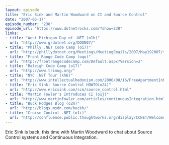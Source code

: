 ```yaml
---
layout: episode
title: "Eric Sink and Martin Woodward on CI and Source Control"
date: "2007-05-17"
episode_number: "238"
episode_url: "https://www.dotnetrocks.com/?show=238"
links:
- title: "West Michigan Day of .NET (n1h)"
  url: "http://www.grdotnet.org/DODN07/"
- title: "Philly .NET Code Camp (oi7)"
  url: "http://phillydotnet.org/Meetings/MeetingEmails/2007/May192007/tabid/589/Default.aspx"
- title: "Front Range Code Camp (oqo)"
  url: "http://frontrangecodecamp.com/Default.aspx?Version=2"
- title: "Raleigh Code Camp (o17)"
  url: "http://www.trinug.org/"
- title: "NYC .NET Tour (kh6)"
  url: "http://www.intellectualhedonism.com/2006/08/16/FreeApartmentInNYCForOneYearOnTopOfANewYorkSalary.aspx"
- title: "Eric Sink: Source Control HOWTO(o24)"
  url: "http://www.ericsink.com/scm/source_control.html"
- title: "Martin Fowler's Introduces CI (o1j)"
  url: "http://www.martinfowler.com/articles/continuousIntegration.html"
- title: "Buck Hodges Blog (o2m)"
  url: "http://blogs.msdn.com/buckh/"
- title: "Cruise Control .NET (o1i)"
  url: "http://confluence.public.thoughtworks.org/display/CCNET/Welcome+to+CruiseControl.NET"
---
```


Eric Sink is back, this time with Martin Woodward to chat about Source Control systems and Continuous Integration.
